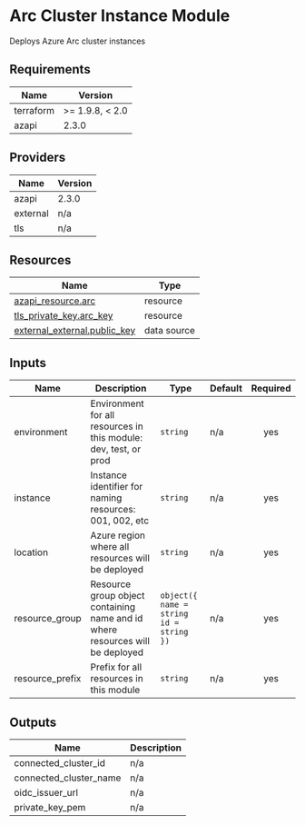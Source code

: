 <!-- BEGIN_TF_DOCS -->
<!-- markdown-table-prettify-ignore-start -->
# Arc Cluster Instance Module

Deploys Azure Arc cluster instances

## Requirements

| Name | Version |
|------|---------|
| terraform | >= 1.9.8, < 2.0 |
| azapi | 2.3.0 |

## Providers

| Name | Version |
|------|---------|
| azapi | 2.3.0 |
| external | n/a |
| tls | n/a |

## Resources

| Name | Type |
|------|------|
| [azapi_resource.arc](https://registry.terraform.io/providers/Azure/azapi/2.3.0/docs/resources/resource) | resource |
| [tls_private_key.arc_key](https://registry.terraform.io/providers/hashicorp/tls/latest/docs/resources/private_key) | resource |
| [external_external.public_key](https://registry.terraform.io/providers/hashicorp/external/latest/docs/data-sources/external) | data source |

## Inputs

| Name | Description | Type | Default | Required |
|------|-------------|------|---------|:--------:|
| environment | Environment for all resources in this module: dev, test, or prod | `string` | n/a | yes |
| instance | Instance identifier for naming resources: 001, 002, etc | `string` | n/a | yes |
| location | Azure region where all resources will be deployed | `string` | n/a | yes |
| resource\_group | Resource group object containing name and id where resources will be deployed | ```object({ name = string id = string })``` | n/a | yes |
| resource\_prefix | Prefix for all resources in this module | `string` | n/a | yes |

## Outputs

| Name | Description |
|------|-------------|
| connected\_cluster\_id | n/a |
| connected\_cluster\_name | n/a |
| oidc\_issuer\_url | n/a |
| private\_key\_pem | n/a |
<!-- markdown-table-prettify-ignore-end -->
<!-- END_TF_DOCS -->
